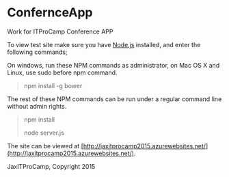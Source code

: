 # ConfernceApp
Work for ITProCamp Conference APP

To view test site make sure you have [Node.js](https://nodejs.org) installed, and enter the following commands;

On windows, run these NPM commands as administrator, on Mac OS X and Linux, use sudo before npm command.

> npm install -g bower

The rest of these NPM commands can be run under a regular command line without admin rights.

> npm install
>
> node server.js

The site can be viewed at [http://jaxitprocamp2015.azurewebsites.net/](http://jaxitprocamp2015.azurewebsites.net/).

JaxITProCamp, Copyright 2015
